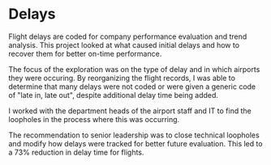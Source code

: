 # Delays

Flight delays are coded for company performance evaluation and trend analysis. This project looked at what caused initial delays and how to recover them for better on-time performance.

The focus of the exploration was on the type of delay and in which airports they were occuring. By reorganizing the flight records, I was able to determine that many delays were not coded or were given a generic code of "late in, late out", despite additional delay time being added.

I worked with the department heads of the airport staff and IT to find the loopholes in the process where this was occurring.

The recommendation to senior leadership was to close technical loopholes and modify how delays were tracked for better future evaluation. This led to a 73% reduction in delay time for flights.
